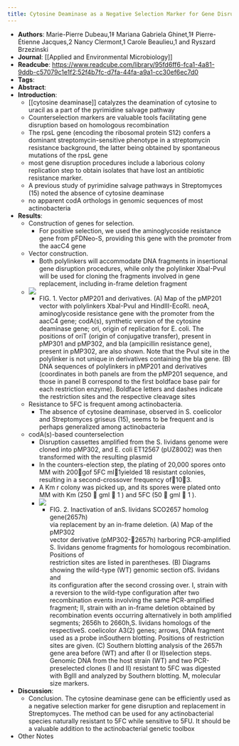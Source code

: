 ```yaml
---
title: Cytosine Deaminase as a Negative Selection Marker for Gene Disruption and Replacement in the Genus Streptomyces and Other Actinobacteria
---
```


- **Authors**: Marie-Pierre Dubeau,1‡ Mariana Gabriela Ghinet,1‡ Pierre-Étienne 
  Jacques,2 Nancy Clermont,1 Carole Beaulieu,1 and Ryszard Brzezinski
- **Journal**: [[Applied and Environmental Microbiology]]
- **Readcube**: https://www.readcube.com/library/95fd6ff6-fca1-4a81-9ddb-c57079c1e1f2:52f4b7fc-d7fa-44fa-a9a1-cc30ef6ec7d0
- **Tags**:
- **Abstract**:
- **Introduction**:
	- [[cytosine deaminase]] catalyzes the deamination of cytosine to uracil as a part of the pyrimidine salvage pathway
	- Counterselection markers are valuable tools facilitating gene disruption based on homologous recombination
	- The rpsL gene (encoding the ribosomal protein S12) confers a dominant 
	  streptomycin-sensitive phenotype in a streptomycin resistance 
	  background, the latter being obtained by spontaneous mutations of the 
	  rpsL gene
	- most gene disruption procedures include a laborious colony replication 
	  step to obtain isolates that have lost an antibiotic resistance marker.
	- A previous study of pyrimidine salvage pathways in Streptomyces (15) noted the absence of cytosine deaminase
	- no apparent codA orthologs in genomic sequences of most actinobacteria
- **Results**:
	- Construction of genes for selection.
		- For positive selection, we used the aminoglycoside resistance gene from 
		  pFDNeo-S, providing this gene with the promoter from the aacC4 gene
	- Vector construction.
		- Both polylinkers will accommodate DNA fragments in insertional gene 
		  disruption procedures, while only the polylinker XbaI-PvuI will be used 
		  for cloning the fragments involved in gene replacement, including 
		  in-frame deletion fragment
	- ![](https://firebasestorage.googleapis.com/v0/b/firescript-577a2.appspot.com/o/imgs%2Fapp%2FQualifying_Exam%2FCDNqcijdUv.png?alt=media&token=672bd9cd-1b96-4f51-9c91-830d56776cee)
		- FIG. 1. Vector pMP201 and derivatives. (A) Map of the pMP201 vector with
		   polylinkers XbaI-PvuI and HindIII-EcoRI. neoA, aminoglycoside 
		  resistance gene with the promoter from the aacC4 gene; codA(s), 
		  synthetic version of the cytosine deaminase gene; ori, origin of 
		  replication for E. coli. The positions of oriT (origin of conjugative 
		  transfer), present in pMP301 and pMP302, and bla (ampicillin resistance 
		  gene), present in pMP302, are also shown. Note that the PvuI site in the
		   polylinker is not unique in derivatives containing the bla gene. (B) 
		  DNA sequences of polylinkers in pMP201 and derivatives (coordinates in 
		  both panels are from the pMP201 sequence, and those in panel B 
		  correspond to the first boldface base pair for each restriction enzyme).
		   Boldface letters and dashes indicate the restriction sites and the 
		  respective cleavage sites
	- Resistance to 5FC is frequent among actinobacteria.
		- The absence of cytosine deaminase, observed in S. coelicolor and Streptomyces griseus (15), seems to be frequent and is perhaps generalized among actinobacteria
	- codA(s)-based counterselection
		- Disruption cassettes amplified from the S. lividans genome were cloned 
		  into pMP302, and E. coli ET12567 (pUZ8002) was then transformed with the
		   resulting plasmid
		- In the counters-election step, the plating of 20,000 spores onto MM 
		  with 200gof 5FC ml1yielded 18 resistant colonies, resulting in a 
		  second-crossover frequency of103.
		- A  Km r colony  was picked up, and its spores were plated onto MM with Km (250  gml  1 )  and  5FC  (50  gml  1 ).
		- ![](https://firebasestorage.googleapis.com/v0/b/firescript-577a2.appspot.com/o/imgs%2Fapp%2FQualifying_Exam%2FdnqZ40nmFh.png?alt=media&token=19a37e63-c329-4301-93b9-996a55076565)
			- FIG.  2.  Inactivation  of  anS. lividans SCO2657  homolog  gene(2657h)  
			  via  replacement  by  an  in-frame  deletion.  (A)  Map  of  the pMP302  
			  vector  derivative  (pMP302-2657h)  harboring  PCR-amplified S. 
			  lividans genome fragments for homologous recombination. Positions  of  
			  restriction  sites  are  listed  in  parentheses.  (B)  Diagrams showing 
			   the  wild-type  (WT)  genomic  section  ofS. lividans and  
			  its configuration after the second crossing over. I, strain with a 
			  reversion to the wild-type configuration after two recombination events 
			  involving the same PCR-amplified fragment; II, strain with an in-frame 
			  deletion obtained by recombination events occurring alternatively in both
			   amplified segments; 2656h to 2660h,S. lividans homologs of the 
			  respectiveS. coelicolor A3(2) genes; arrows, DNA fragment used as a probe
			   inSouthern blotting. Positions of restriction sites are given. (C) 
			  Southern blotting analysis of the 2657h gene area before (WT) and after 
			  (I or II)selection  steps.  Genomic  DNA  from  the  host  strain  (WT) 
			   and  two PCR-preselected clones (I and II) resistant to 5FC was digested
			   with BglII and analyzed by Southern blotting. M, molecular size markers.
- **Discussion**:
	- Conclusion. The cytosine deaminase gene can be efficiently used as a 
	  negative selection marker for gene disruption and replacement in 
	  Streptomyces. The method can be used for any actinobacterial species 
	  naturally resistant to 5FC while sensitive to 5FU. It should be a 
	  valuable addition to the actinobacterial genetic toolbox
- Other Notes